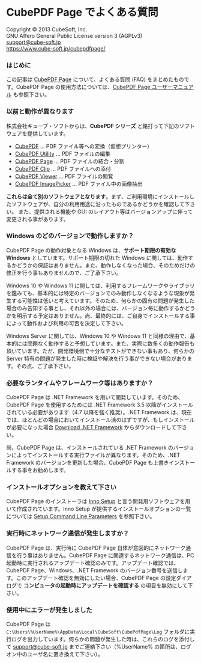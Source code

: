 CubePDF Page でよくある質問
====

Copyright © 2013 CubeSoft, Inc.  
GNU Affero General Public License version 3 (AGPLv3)  
support@cube-soft.jp  
https://www.cube-soft.jp/cubepdfpage/

### はじめに

この記事は [CubePDF Page](https://www.cube-soft.jp/cubepdfpage/) について、よくある質問 (FAQ) をまとめたものです。CubePDF Page の使用方法については、[CubePDF Page ユーザーマニュアル](https://docs.cube-soft.jp/entry/cubepdf-utility) も参照下さい。

### 以前と動作が異なります

株式会社キューブ・ソフトからは、**CubePDF シリーズ** と銘打って下記のソフトウェアを提供しています。

* [CubePDF](https://www.cube-soft.jp/cubepdf/) ... PDF ファイル等への変換（仮想プリンター）
* [CubePDF Utility](https://www.cube-soft.jp/cubepdfutility/) ... PDF ファイルの編集
* [CubePDF Page](https://www.cube-soft.jp/cubepdfpage/) ... PDF ファイルの結合・分割
* [CubePDF Clip](https://clown.cube-soft.jp/entry/2017/03/24/cubepdf-clip-1.0.0) ... PDF ファイルへの添付
* [CubePDF Viewer](https://www.cube-soft.jp/cubepdfviewer/) ... PDF ファイルの閲覧
* [CubePDF ImagePicker](https://www.cube-soft.jp/cubepdfimagepicker/) ... PDF ファイル中の画像抽出

**これらは全て別のソフトウェアとなります**。まず、ご利用環境にインストールしたソフトウェアが、自分の利用用途に沿ったものであるかどうかを確認して下さい。
また、提供される機能や GUI のレイアウト等はバージョンアップに伴って変更される事があります。

### Windows のどのバージョンで動作しますか？

CubePDF Page の動作対象となる Windows は、**サポート期限の有効な Windows** としています。サポート期限の切れた Windows に関しては、動作するかどうかの保証はありません。また、動作しなくなった場合、そのためだけの修正を行う事もありませんので、ご了承下さい。

Windows 10 や Windows 11 に関しては、利用するフレームワークやライブラリを鑑みても、基本的には特定のバージョンでのみ動作しなくなるような現象が発生する可能性は低いと考えています。そのため、何らかの固有の問題が発生した場合のみ告知する事とし、それ以外の場合には、バージョン毎に動作するかどうかを明示する予定はありません。尚、最終的には、ご自身でインストールする事によって動作および利用の可否を決定して下さい。

Windows Server に関しては、Windows 10 や Windows 11 と同様の理由で、基本的には問題なく動作すると予想しています。また、実際に数多くの動作報告も頂いています。ただ、開発環境側で十分なテストができない事もあり、何らかの Server 特有の問題が発生した時に検証や解決を行う事ができない場合があります。その点、ご了承下さい。

### 必要なランタイムやフレームワーク等はありますか？

CubePDF Page は .NET Framework を用いて開発しています。そのため、CubePDF Page を使用するためには .NET Framework 3.5 以降がインストールされている必要があります（4.7 以降を強く推奨）。.NET Framework は、現在では、ほとんどの場合においてインストール済のはずですが、もしインストールが必要になった場合 [Download .NET Framework](https://dotnet.microsoft.com/download/dotnet-framework) からダウンロードして下さい。

尚、CubePDF Page は、インストールされている .NET Framework のバージョンによってインストールする実行ファイルが異なります。そのため、.NET Framework のバージョンを更新した場合、CubePDF Page も上書きインストールする事をお勧めします。

### インストールオプションを教えて下さい

CubePDF Page のインストーラは [Inno Setup](http://www.jrsoftware.org/isinfo.php) と言う開発用ソフトウェアを用いて作成されています。Inno Setup が提供するインストールオプションの一覧については [Setup Command Line Parameters](http://www.jrsoftware.org/ishelp/index.php?topic=setupcmdline) を参照下さい。

### 実行時にネットワーク通信が発生しますか？

CubePDF Page は、実行時に CubePDF Page 自体が意図的にネットワーク通信を行う事はありません。CubePDF Page に関連するネットワーク通信は、PC 起動時に実行されるアップデート確認のみです。アップデート確認では、CubePDF Page、Windows、.NET Framework のバージョン番号を送信します。このアップデート確認を無効にしたい場合、CubePDF Page の設定ダイアログで **コンピュータの起動時にアップデートを確認する** の項目を無効にして下さい。

### 使用中にエラーが発生しました

CubePDF Page は ```C:\Users\%UserName%\AppData\Local\CubeSoft\CubePdfPage\Log``` フォルダに実行ログを出力しています。何らかの問題が発生した時は、これらのログを添付して support@cube-soft.jp までご連絡下さい（%UserName% の箇所は、ログオン中のユーザ名に置き換えて下さい）。
